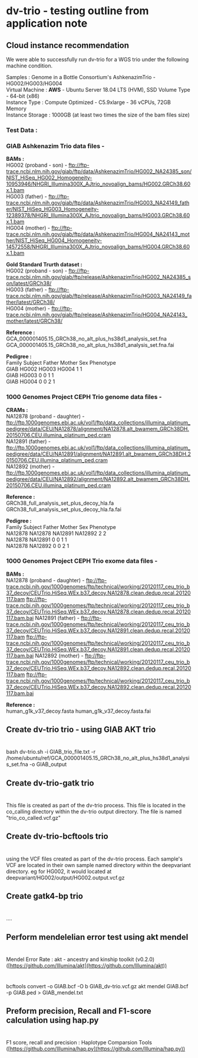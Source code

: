 
# dv-trio - testing outline from application note

## Cloud instance recommendation
We were able to successfully run dv-trio for a WGS trio under the following machine condition.

Samples : Genome in a Bottle Consortium's AshkenazimTrio - HG002/HG003/HG004  
Virtual Machine :  **AWS** - Ubuntu Server 18.04 LTS (HVM), SSD Volume Type - 64-bit (x86)  
Instance Type : Compute Optimized - C5.9xlarge - 36 vCPUs, 72GB Memory  
Instance Storage : 1000GB (at least two times the size of the bam files size)   

### Test Data :

### GIAB Ashkenazim Trio data files - 

**BAMs :**  
HG002 (proband - son) - ftp://ftp-trace.ncbi.nlm.nih.gov/giab/ftp/data/AshkenazimTrio/HG002_NA24385_son/NIST_HiSeq_HG002_Homogeneity-10953946/NHGRI_Illumina300X_AJtrio_novoalign_bams/HG002.GRCh38.60x.1.bam  
HG003 (father) - ftp://ftp-trace.ncbi.nlm.nih.gov/giab/ftp/data/AshkenazimTrio/HG003_NA24149_father/NIST_HiSeq_HG003_Homogeneity-12389378/NHGRI_Illumina300X_AJtrio_novoalign_bams/HG003.GRCh38.60x.1.bam  
HG004 (mother) - ftp://ftp-trace.ncbi.nlm.nih.gov/giab/ftp/data/AshkenazimTrio/HG004_NA24143_mother/NIST_HiSeq_HG004_Homogeneity-14572558/NHGRI_Illumina300X_AJtrio_novoalign_bams/HG004.GRCh38.60x.1.bam  

**Gold Standard Trurth dataset :**  
HG002 (proband - son) - ftp://ftp-trace.ncbi.nlm.nih.gov/giab/ftp/release/AshkenazimTrio/HG002_NA24385_son/latest/GRCh38/  
HG003 (father) - ftp://ftp-trace.ncbi.nlm.nih.gov/giab/ftp/release/AshkenazimTrio/HG003_NA24149_father/latest/GRCh38/  
HG004 (mother) - ftp://ftp-trace.ncbi.nlm.nih.gov/giab/ftp/release/AshkenazimTrio/HG004_NA24143_mother/latest/GRCh38/  

**Reference :**  
GCA_000001405.15_GRCh38_no_alt_plus_hs38d1_analysis_set.fna  
GCA_000001405.15_GRCh38_no_alt_plus_hs38d1_analysis_set.fna.fai  

**Pedigree :**   
Family Subject Father Mother Sex Phenotype  
GIAB	HG002	HG003	HG004	1	1  
GIAB	HG003	0		0		1	1  
GIAB	HG004	0		0		2	1  

### 1000 Genomes Project CEPH Trio genome data files - 
**CRAMs :**  
NA12878 (proband - daughter) - ftp://ftp.1000genomes.ebi.ac.uk/vol1/ftp/data_collections/illumina_platinum_pedigree/data/CEU/NA12878/alignment/NA12878.alt_bwamem_GRCh38DH.20150706.CEU.illumina_platinum_ped.cram  
NA12891 (father) - ftp://ftp.1000genomes.ebi.ac.uk/vol1/ftp/data_collections/illumina_platinum_pedigree/data/CEU/NA12891/alignment/NA12891.alt_bwamem_GRCh38DH.20150706.CEU.illumina_platinum_ped.cram  
NA12892 (mother) - ftp://ftp.1000genomes.ebi.ac.uk/vol1/ftp/data_collections/illumina_platinum_pedigree/data/CEU/NA12892/alignment/NA12892.alt_bwamem_GRCh38DH.20150706.CEU.illumina_platinum_ped.cram  

**Reference :**  
GRCh38_full_analysis_set_plus_decoy_hla.fa
GRCh38_full_analysis_set_plus_decoy_hla.fa.fai

**Pedigree :**  
Family Subject Father Mother Sex Phenotype   
NA12878	NA12878	NA12891	NA12892	2	2   
NA12878	NA12891	0		0		1	1   
NA12878	NA12892	0		0		2	1   

### 1000 Genomes Project CEPH Trio exome data files - 
**BAMs :**  
NA12878 (proband - daughter) - ftp://ftp-trace.ncbi.nih.gov/1000genomes/ftp/technical/working/20120117_ceu_trio_b37_decoy/CEUTrio.HiSeq.WEx.b37_decoy.NA12878.clean.dedup.recal.20120117.bam
ftp://ftp-trace.ncbi.nih.gov/1000genomes/ftp/technical/working/20120117_ceu_trio_b37_decoy/CEUTrio.HiSeq.WEx.b37_decoy.NA12878.clean.dedup.recal.20120117.bam.bai
NA12891 (father) - ftp://ftp-trace.ncbi.nih.gov/1000genomes/ftp/technical/working/20120117_ceu_trio_b37_decoy/CEUTrio.HiSeq.WEx.b37_decoy.NA12891.clean.dedup.recal.20120117.bam
ftp://ftp-trace.ncbi.nih.gov/1000genomes/ftp/technical/working/20120117_ceu_trio_b37_decoy/CEUTrio.HiSeq.WEx.b37_decoy.NA12891.clean.dedup.recal.20120117.bam.bai
NA12892 (mother) - ftp://ftp-trace.ncbi.nih.gov/1000genomes/ftp/technical/working/20120117_ceu_trio_b37_decoy/CEUTrio.HiSeq.WEx.b37_decoy.NA12892.clean.dedup.recal.20120117.bam
ftp://ftp-trace.ncbi.nih.gov/1000genomes/ftp/technical/working/20120117_ceu_trio_b37_decoy/CEUTrio.HiSeq.WEx.b37_decoy.NA12892.clean.dedup.recal.20120117.bam.bai

**Reference :**  
human_g1k_v37_decoy.fasta 
human_g1k_v37_decoy.fasta.fai


## Create dv-trio trio - using GIAB AKT trio 
#
bash dv-trio.sh -i GIAB_trio_file.txt -r /home/ubuntu/ref/GCA_000001405.15_GRCh38_no_alt_plus_hs38d1_analysis_set.fna -o GIAB_output 

## Create dv-trio-gatk trio 
#
This file is created as part of the dv-trio process. This file is located in the co_calling directory within the dv-trio output directory.
The file is named "trio_co_called.vcf.gz" 

## Create dv-trio-bcftools trio 
#
using the VCF files created as part of the dv-trio process. Each sample's VCF are located in their own sample named directory within the deepvariant directory.
eg for HG002, it would located at deepvariant/HG002/output/HG002.output.vcf.gz

## Create gatk4-bp trio 
#
....

## Perform mendelelian error test using akt mendel 
#
Mendel Error Rate : akt - ancestry and kinship toolkit (v0.2.0) ([https://github.com/Illumina/akt](https://github.com/Illumina/akt))  
#
bcftools convert -o GIAB.bcf -O b GIAB_dv-trio.vcf.gz
akt mendel GIAB.bcf -p GIAB.ped > GIAB_mendel.txt

## Preform precision, Recall and F1-score calculation using hap.py 
#
F1 score, recall and precision :  Haplotype Comparsion Tools ([https://github.com/Illumina/hap.py](https://github.com/Illumina/hap.py))  
#


